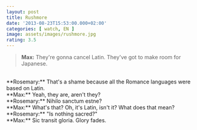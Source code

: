 ```yaml
---
layout: post
title: Rushmore
date: '2013-08-23T15:53:00.000+02:00'
categories: [ watch, EN ]
image: assets/images/rushmore.jpg
rating: 3.5
---
```


> **Max:** They're gonna cancel Latin. They've got to make room for Japanese. 
<br/>
**Rosemary:** That's a shame because all the Romance languages were based on Latin.
<br/>
**Max:** Yeah, they are, aren't they?
<br/>
**Rosemary:** Nihilo sanctum estne?
<br/>
**Max:** What's that? Oh, it's Latin, isn't it? What does that mean?
<br/>
**Rosemary:** "Is nothing sacred?" 
<br/>
**Max:** Sic transit gloria. Glory fades.
